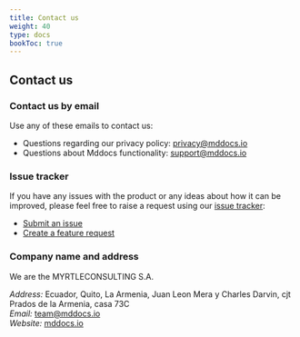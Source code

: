 ```yaml
---
title: Contact us
weight: 40
type: docs
bookToc: true
---
```



## Contact us

### Contact us by email

Use any of these emails to contact us:

 - Questions regarding our privacy policy: [privacy@mddocs.io](mailto:privacy@mddocs.io)
 - Questions about Mddocs functionality: [support@mddocs.io](mailto:support@mddocs.io)

### Issue tracker 

If you have any issues with the product or any ideas about how it can be improved, please feel free to raise a request using our [issue tracker](https://github.com/mddocs/issue-tracker):

 - [Submit an issue](https://github.com/mddocs/issue-tracker/issues/new?template=bug_report.md)
 - [Create a feature request](https://github.com/mddocs/issue-tracker/issues/new?template=feature_request.md)

### Company name and address

We are the MYRTLECONSULTING S.A.

*Address:* Ecuador, Quito, La Armenia, Juan Leon Mera y Charles Darvin, cjt Prados de la Armenia, casa 73C <br/>
*Email:* [team@mddocs.io](mailto:team@mddocs.io) <br/>
*Website:* [mddocs.io](https://mddocs.io/) <br/>
